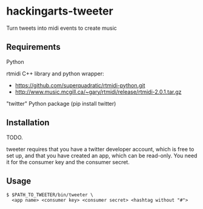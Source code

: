 hackingarts-tweeter
===================

Turn tweets into midi events to create music


Requirements
------------

Python

rtmidi C++ library and python wrapper:
* https://github.com/superquadratic/rtmidi-python.git
* http://www.music.mcgill.ca/~gary/rtmidi/release/rtmidi-2.0.1.tar.gz

"twitter" Python package (pip install twitter)


Installation
------------

TODO.

tweeter requires that you have a twitter developer account, which is free
to set up, and that you have created an app, which can be read-only.  You
need it for the consumer key and the consumer secret.


Usage
-----

	$ $PATH_TO_TWEETER/bin/tweeter \
	  <app name> <consumer key> <consumer secret> <hashtag without "#">
